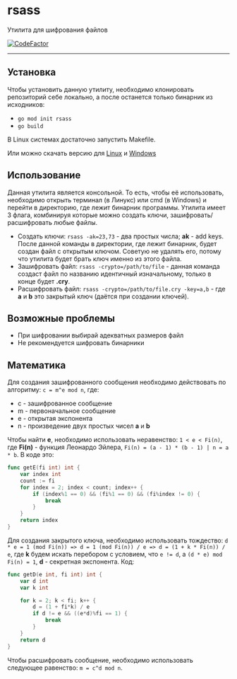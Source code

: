 # rsass
Утилита для шифрования файлов

[![CodeFactor](https://www.codefactor.io/repository/github/sashashrek/rsass/badge)](https://www.codefactor.io/repository/github/sashashrek/rsass)

---

## Установка
Чтобы установить данную утилиту, необходимо клонировать репозиторий себе локально, а после останется только бинарник из исходников:
* ```go mod init rsass```
* ```go build```

В Linux системах достаточно запустить Makefile.

Или можно скачать версию для [Linux](http://188.227.84.204:121/linux/rsass64.tar.gz) и [Windows](http://188.227.84.204:121/windows/rsass64.zip)

## Использование
Данная утилита является консольной. То есть, чтобы её использовать, необходимо открыть терминал (в Линукс) или cmd (в Windows) и перейти в директорию, где лежит бинарник программы. Утилита имеет 3 флага, комбинируя которые можно создать ключи, зашифровать/расшифровать любые файлы.

* Создать ключи: ```rsass -ak=23,73``` - два простых числа; **ak** - add keys. После данной команды в директории, где лежит бинарник, будет создан файл с открытым ключом. Советую не удалять его, потому что утилита будет брать ключ именно из этого файла.
* Зашифровать файл: ```rsass -crypto=/path/to/file``` - данная команда создаст файл по названию идентичный изначальному, только в конце будет **.cry**.
* Расшифровать файл: ```rsass -crypto=/path/to/file.cry -key=a,b``` - где **a** и **b** это закрытый ключ (даётся при создании ключей).

## Возможные проблемы
* При шифровании выбирай адекватных размеров файл
* Не рекомендуется шифровать бинарники

## Математика
Для создания зашифрованного сообщения необходимо действовать по алгоритму: 
```c = m^e mod n```, где:
* c - зашифрованное сообщение
* m - первоначальное сообщение
* e - открытая экспонента
* n - произведение двух простых чисел **a** и **b**

Чтобы найти **e**, необходимо использовать неравенство: 
```1 < e < Fi(n)```, где **Fi(n)** - функция Леонардо Эйлера, ```Fi(n) = (a - 1) * (b - 1) | n = a * b```. В коде это:
```go
func getE(fi int) int {
	var index int
	count := fi
	for index = 2; index < count; index++ {
		if (index%1 == 0) && (fi%1 == 0) && (fi%index != 0) {
			break
		}
	}
	return index
}
```
Для создания закрытого ключа, необходимо использовать тождество: 
```d * e = 1 (mod Fi(n)) => d = 1 (mod Fi(n)) / e => d = (1 + k * Fi(n)) / e```, где **k** будем искать перебором с условием, что ```e != d```, а ```(d * e) mod Fi(n) = 1```, **d** - секретная экспонента. Код:
```go
func getD(e int, fi int) int {
	var d int
	var k int

	for k = 2; k < fi; k++ {
		d = (1 + fi*k) / e
		if d != e && ((e*d)%fi == 1) {
			break
		}
	}
	return d
}
```
Чтобы расшифровать сообщение, необходимо использовать следующее равенство: 
```m = c^d mod n```.
